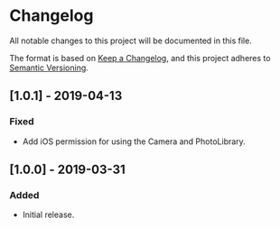 # Changelog

All notable changes to this project will be documented in this file.

The format is based on [Keep a Changelog](https://keepachangelog.com/en/1.0.0/),
and this project adheres to [Semantic Versioning](https://semver.org/spec/v2.0.0.html).

## [1.0.1] - 2019-04-13

### Fixed

- Add iOS permission for using the Camera and PhotoLibrary.

## [1.0.0] - 2019-03-31

### Added

- Initial release.
